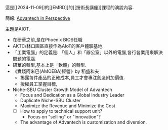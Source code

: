 這是[[2024-11-09]]的[[EMRD]]的[[技術長講座]]課程的演說內容.

簡報: [Advantech in Perspective](https://docs.google.com/presentation/d/1y3j7-a31X-B22oRElvEoQVTIyxxRZrjPPy1TqX6uwmg/edit?usp=sharing)

主題是AIOT.

- 在研華之前,是在Phoenix BIOS任職
- AKTC/林口園區直接作為AIoT的客戶體驗基地.
- 「工業電腦」的定義是: 「個人」和「辦公室」以外的電腦,各行各業用來解決問題的電腦.
- 研華的轉型,基本上是「軟體」的轉型.
- 《實踐阿米巴(AMOEBA)經營》by 稻盛和夫
	- 揭露每件產品的正確成本,員工才會專注創造附加價值.
	- 授權員工掌握目標,
- Niche-SBU Cluster Growth Model of Advantech
	- Focus and Dedication as a Global Industry Leader
	- Duplicate Niche-SBU Cluster
	- Maximize the Revenue and Minimize the Cost
	- [ ] How to apply to technical support unit?
		- Focus on "selling" or "innovation"?
	- The advantage of Advantech is customization and diversion.